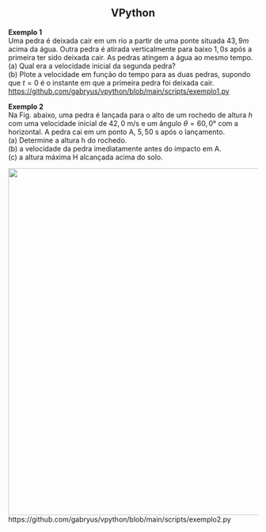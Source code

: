
<span align="center">
  
##  VPython 
  
</span>

**Exemplo 1**
<br>
Uma pedra é deixada cair em um rio a partir de uma ponte situada $43,9 m$ acima da água. Outra
pedra é atirada verticalmente para baixo $1,0 s$ após a primeira ter sido deixada cair. As pedras atingem a água ao mesmo tempo. <br>
(a) Qual era a velocidade inicial da segunda pedra? <br>
(b) Plote a velocidade em função do tempo para as duas pedras, supondo que $t = 0$ é o instante em que a primeira pedra foi deixada cair. <br>
https://github.com/gabryus/vpython/blob/main/scripts/exemplo1.py

**Exemplo 2**
<br>
Na Fig. abaixo, uma pedra é lançada para o alto de um rochedo de altura $h$ com uma velocidade inicial de $42,0$ m/s e um ângulo $\theta = 60,0°$ com a horizontal. A pedra cai em um ponto A, $5,50$ s após o lançamento. <br>
(a) Determine a altura h do rochedo. <br>
(b) a velocidade da pedra imediatamente antes do impacto em A.<br>
(c) a altura máxima H alcançada acima do solo.<br>

<div align="center">
<img src="https://github.com/gabryus/vpython/blob/main/imagens/exemplo2.png" width="700px" />
</div>
https://github.com/gabryus/vpython/blob/main/scripts/exemplo2.py

